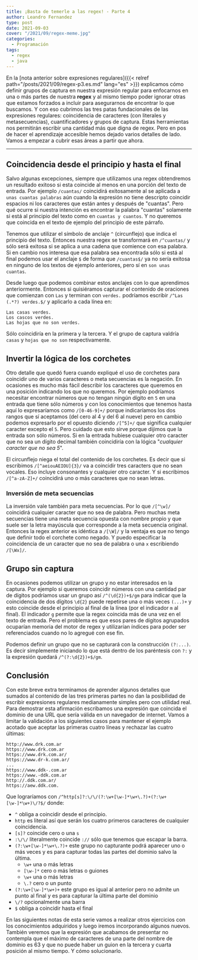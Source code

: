 ```yaml
---
title: ¡Basta de temerle a las regex! - Parte 4
author: Leandro Fernandez
type: post
date: 2021-09-03
cover: "/2021/09/regex-meme.jpg"
categories:
  - Programación
tags:
  - regex
  - java
---
```


En la [nota anterior sobre expresiones regulares]({{< relref path="/posts/2021/09/regex-p3.es.md" lang="es" >}}) explicamos cómo definir grupos de captura en nuestra expresión regular para enfocarnos en una o más partes de nuestra **regex** y al mismo tiempo poder ignorar otras que estamos forzados a incluir para asegurarnos de encontrar lo que buscamos. Y con eso cubrimos las tres patas fundacionales de las expresiones regulares: coincidencia de caracteres (con literales y metasecuencias), cuantificadores y grupos de captura. Estas herramientas nos permitirán escribir una cantidad más que digna de regex. Pero en pos de hacer el aprendizaje accesible hemos dejado varios detalles de lado. Vamos a empezar a cubrir esas áreas a partir que ahora.

---

## Coincidencia desde el principio y hasta el final

Salvo algunas excepciones, siempre que utilizamos una regex obtendremos un resultado exitoso si esta coincide al menos en una porción del texto de entrada. Por ejemplo `/cuantas/` coincidirá exitosamente al se aplicada a `unas cuantas palabras` aún cuando la expresión no tiene descripto coincidir espacios ni los caracteres que están antes y después de "cuantas". Pero qué ocurre si nuestra intención es encontrar la palabra "cuantas" solamente si está al principio del texto como en `cuantas y cuantos`. Y no queremos que coincida en el texto de ejemplo del principio de este párrafo.

Tenemos que utilizar el símbolo de anclaje `^` (circunflejo) que indica el principio del texto. Entonces nuestra regex se transformará en `/^cuantas/` y sólo será exitosa si se aplica a una cadena que comience con esa palabra. Si en cambio nos interesa que esa palabra sea encontrada sólo si está al final podemos usar el anclaje `$` de forma que `/cuantas$/` ya no sería exitosa en ninguno de los textos de ejemplo anteriores, pero sí en `son unas cuantas`.

Desde luego que podemos combinar estos anclajes con lo que aprendimos anteriormente. Entonces si quisiéramos capturar el contenido de oraciones que comienzan con `Las` y terminan con `verdes.` podríamos escribir `/^Las (.*?) verdes.$/` y aplicarlo a cada línea en:

```
Las casas verdes.
Los cascos verdes.
Las hojas que no son verdes.
```

Sólo coincidiría en la primera y la tercera. Y el grupo de captura valdría `casas` y `hojas que no son` respectivamente.

## Invertir la lógica de los corchetes

Otro detalle que quedó fuera cuando expliqué el uso de corchetes para coincidir uno de varios caracteres o meta secuencias es la negación. En ocasiones es mucho más fácil describir los caracteres que queremos en una posición indicando los que no queremos. Por ejemplo podríamos necesitar encontrar números que no tengan ningún dígito en `5` en una entrada que tiene sólo números y con los conocimientos que tenemos hasta aquí lo expresaríamos como `/[0-46-9]+/` porque indicaríamos los dos rangos que sí aceptamos (del cero al 4 y del 6 al nueve) pero en cambio podemos expresarlo por el opuesto diciendo `/[^5]+/` que significa cualquier caracter excepto el `5`. Pero cuidado que esto sirve porque dijimos que la entrada son sólo números. Si en la entrada hubiese cualquier otro caracter que no sea un dígito decimal también coincidiría con la lógica "_cualquier caracter que no sea 5_".

El circunflejo niega el total del contenido de los corchetes. Es decir que si escribimos `/[^aeiouAEIOU]{3}/` va a coincidir tres caracters que no sean vocales. Eso incluye consonantes y cualquier otro caracter. Y si escribimos `/[^a-zA-Z]+/` coincidirá uno o más caracteres que no sean letras.

### Inversión de meta secuencias

La inversión vale también para meta secuencias. Por lo que `/[^\w]/` coincidirá cualquier caracter que no sea de palabra. Pero muchas meta secuencias tiene una meta secuencia opuesta con nombre propio y que suele ser la letra mayúscula que corresponde a la meta secuencia original. Entonces la regex anterior es idéntica a `/[\W]/` y la ventaja es que no tengo que definir todo el corchete como negado. Y puedo especificar la coincidencia de un caracter que no sea de palabra o una `x` escribiendo `/[\Wx]/`.

## Grupo sin captura

En ocasiones podemos utilizar un grupo y no estar interesados en la captura. Por ejemplo si queremos coincidir números con una cantidad par de dígitos podríamos usar un grupo así `/^(\d{2})+$/gm` para indicar que la coincidencia de dos dígitos `\d{2}` puede repetirse una o más veces `(...)+` y esto coincide desde el principio al final de la línea (por el indicador `m` al final). El indicador `g` permite que la regex coincida más de una vez en el texto de entrada. Pero el problema es que esos pares de dígitos agrupados ocuparían memoria del motor de regex y utilizarían índices para poder ser referenciados cuando no lo agregué con ese fin. 

Podemos definir un grupo que no se capturará con la construcción `(?:...)`. Es decir simplemente iniciando lo que está dentro de los paréntesis con `?:` y la expresión quedará `/^(?:\d{2})+$/gm`.

## Conclusión

Con este breve extra terminamos de aprender algunos detalles que sumados al contenido de las tres primeras partes no dan la posibilidad de escribir expresiones regulares medianamente simples pero con utilidad real. Para demostrar esta afirmación escribamos una expresión que coincida el dominio de una URL que sería válida en un navegador de internet. Vamos a limitar la validación a los siguientes casos para mantener el ejemplo acotado que aceptar las primeras cuatro líneas y rechazar las cuatro últimas:

```
http://www.drk.com.ar
https://www.drk.com.ar
https://www.drk.com.ar/
https://www.dr-k.com.ar/
...
https://www.ddk-.com.ar
https://www.-ddk.com.ar
http://.ddk.com.ar/
https://aew.ddk.com.
```

Que lograríamos con `/^http[s]?:\/\/(?:\w+[\w-]*\w+\.?)+(?:\w+[\w-]*\w+)\/?$/` donde:

- `^` obliga a coincidir desde el principio.
- `http` es literal así que serán los cuatro primeros caracteres de cualquier coincidencia.
- `[s]?` coincide cero o una `s`
- `:\/\/` literalmente coincide `://` sólo que tenemos que escapar la barra.
- `(?:\w+[\w-]*\w+\.?)+` este grupo no capturante podrá aparecer uno o más veces y es para capturar todas las partes del dominio salvo la última.
    - `\w+` una o más letras
    - `[\w-]*` cero o más letras o guiones
    - `\w+` una o más letras
    - `\.?` cero o un punto
- `(?:\w+[\w-]*\w+)+` este grupo es igual al anterior pero no admite un punto al final y es para capturar la última parte del dominio
- `\/?` opcionalmente una barra
- `$` obliga a coincidir hasta el final

En las siguientes notas de esta serie vamos a realizar otros ejercicios con los conocimientos adquiridos y luego iremos incorporando algunos nuevos. También veremos que la expresión que acabamos de presentar no contempla que el máximo de caracteres de una parte del nombre de dominio es 63 y que no puede haber un guion en la tercera y cuarta posición al mismo tiempo. Y cómo solucionarlo.


